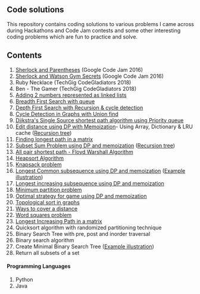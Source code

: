 ## Code solutions

This repository contains coding solutions to various problems I came across during Hackathons and Code Jam contests and some other interesting coding problems which are fun to practice and solve.

## Contents

1. [Sherlock and Parentheses](https://code.google.com/codejam/contest/5254487/dashboard#s=p0) (Google Code Jam 2016)
2. [Sherlock and Watson Gym Secrets](https://code.google.com/codejam/contest/5254487/dashboard#s=p1) (Google Code Jam 2016)
3. Ruby Necklace (TechGig CodeGladiators 2018)
4. Ben - The Gamer (TechGig CodeGladiators 2018)
5. [Adding 2 numbers represented as linked lists](add_two_numbers_linked_list.py)
6. [Breadth First Search with queue](breadth_first_search.py)
7. [Depth First Search with Recursion & cycle detection](depth_first_search.py)
8. [Cycle Detection in Graphs with Union find](detect_cycle_with_union_find.py)
9. [Dijkstra's Single Source shortest path algorithm using Priority queue](dijkstras_shortest_path_algorithm.py)
10. [Edit distance using DP with Memoization](edit_distance.py)- Using Array, Dictionary & LRU cache ([Recursion tree](edit_distance_recursion_tree.png))
11. [Finding longest path in a matrix](find_longest_path_in_matrix.py)
12. [Subset Sum Problem using DP and memoization](find_subset_adding_up_to_given_sum.py) ([Recursion tree](subset_sum_problem.png))
13. [All pair shortest path - Floyd Warshall Algorithm](floyd_warshall_algorithm.py)
14. [Heapsort Algorithm](heapsort_algo.py)
15. [Knapsack problem](knapsack_problem.py)
16. [Longest Common subsequence using DP and memoization](longest_common_subsequence.py) ([Example illustration](LCS_example.png))
17. [Longest increasing subsequence using DP and memoization](longest_increasing_subsequence.py)
18. [Minimum partition problem](minimum_partition_problem.py)
19. [Optimal strategy for game using DP and memoization](optimal_strategy_for_a_game.py)
20. [Topological sort in graphs](topological_sort.py)
21. [Ways to cover a distance](ways_to_cover_a_distance.py)
22. [Word squares problem](word_squares_problem.py)
23. [Longest Increasing Path in a matrix](longest_increasing_path_in_matrix.py)
24. Quicksort algorithm with randomized partitioning technique
25. Binary Search Tree with pre, post and inorder traversal
26. Binary search algorithm
27. Create Minimal Binary Search Tree ([Example illustration](Minimum_BST.png))
28. Return all subsets of a set

#### Programming Languages
1. Python
2. Java 
